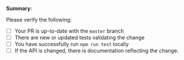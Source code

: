 <!--
Thank you for submitting a pull request!

Refer to CONTRIBUTING.MD for more details: https://github.com/harrysolovay/package-name/blob/master/CONTRIBUTING.md
-->

**Summary**:

Please verify the following:

- [ ] Your PR is up-to-date with the `master` branch
- [ ] There are new or updated tests validating the change
- [ ] You have successfully run `npm run test` locally
- [ ] If the API is changed, there is documentation reflecting the change.
